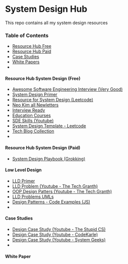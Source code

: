 # System Design Hub
This repo contains all my system design resources

### Table of Contents


* [Resource Hub Free](https://github.com/sounak07/System-Design-Hub?tab=readme-ov-file#resource-hub-free)
* [Resource Hub Paid](https://github.com/sounak07/System-Design-Hub?tab=readme-ov-file#resource-hub-paid)
* [Case Studies](https://github.com/sounak07/System-Design-Hub?tab=readme-ov-file#case-studies)
* [White Papers](https://github.com/sounak07/System-Design-Hub?tab=readme-ov-file#white-paper)
* 

#### Resource Hub System Design (Free)

-  [Awesome Software Engineering Interview (Very Good)](https://github.com/imkgarg/Awesome-Software-Engineering-Interview) 
-  [System Design Primer](https://github.com/donnemartin/system-design-primer#study-guide) 
-  [Resource for System Design (Leetcode)](https://leetcode.com/discuss/interview-question/system-design/457451/Resources-for-System-Design)
-  [Neo Kim all Newletters](https://github.com/systemdesign42/system-design?tab=readme-ov-file#c-technologies)
-  [Interview Ready](https://github.com/InterviewReady/system-design-resources)
-  [Education Courses](https://github.com/kartik1998/educative)
-  [SDE Skills (Youtube)](https://www.youtube.com/@SDESkills/playlists)
-  [System Design Template - Leetcode](https://leetcode.com/discuss/career/229177/My-System-Design-Template)
-  [Tech Blog Collection](https://github.com/kilimchoi/engineering-blogs)
-  

#### Resource Hub System Design (Paid)

- [System Design Playbook (Grokking)](https://www.designgurus.io/path/system-design-interview-playbook)


#### Low Level Design 

-  [LLD Primer](https://github.com/prasadgujar/low-level-design-primer/blob/master/solutions.md)
-  [LLD Problem (Youtube - The Tech Granth)](https://www.youtube.com/watch?v=zRz1GPSH50I&list=PLJN9ydlFnJsiEgyjO3D3yBhtiENymhF8G)
-  [OOP Design Patters (Youtube - The Tech Granth)](https://www.youtube.com/watch?v=-RNkWv-d4zM&list=PLJN9ydlFnJsi6-lev2fQ2f1X7YD-VPQVW)
-  [LLD Problems UMLs](https://github.com/savitansh/Object-Oriented-Design)
-  [Design Patterns - Code Examples (JS)](https://github.com/gztchan/design-patterns-in-typescript/tree/master)
-  

#### Case Studies

-  [Design Case Study (Youtube - The Stupid CS)](https://www.youtube.com/playlist?list=PLHNJ91XSF3wzT6BaLVi4WbnuHcfZSXMek)
-  [Design Case Study (Youtube - CodeKarle)](https://www.youtube.com/watch?v=3loACSxowRU&list=PLhgw50vUymycJPN6ZbGTpVKAJ0cL4OEH3)
-  [Design Case Study (Youtube - System Geeks)](https://www.youtube.com/watch?v=qB4NEX2Ez1U&list=PLRj3ABoGhqMkdxDaTXFYTFxqyOlLrzMzO)
-  

#### White Paper